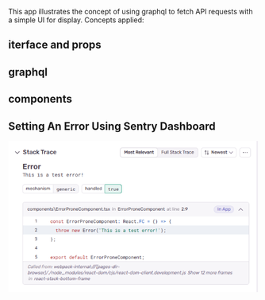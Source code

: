 This app illustrates the concept of using graphql to fetch API requests with a simple UI for display.
Concepts applied: 
## iterface and props
## graphql
## components
## Setting An Error Using Sentry Dashboard
![Sentry Error Screenshot](public/SentryError.PNG)

